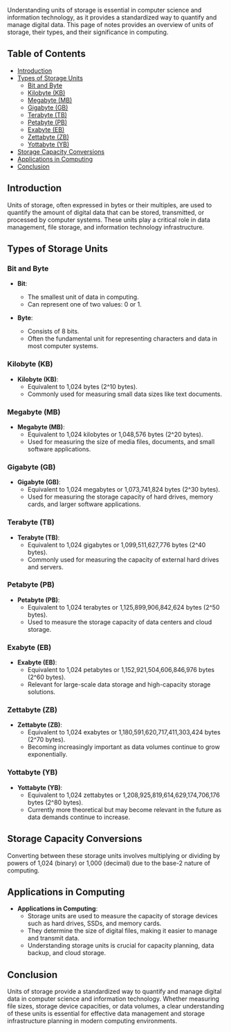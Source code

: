 Understanding units of storage is essential in computer science and information technology, as it provides a standardized way to quantify and manage digital data. This page of notes provides an overview of units of storage, their types, and their significance in computing.

## Table of Contents
- [Introduction](#introduction)
- [Types of Storage Units](#types-of-storage-units)
  - [Bit and Byte](#bit-and-byte)
  - [Kilobyte (KB)](#kilobyte-kb)
  - [Megabyte (MB)](#megabyte-mb)
  - [Gigabyte (GB)](#gigabyte-gb)
  - [Terabyte (TB)](#terabyte-tb)
  - [Petabyte (PB)](#petabyte-pb)
  - [Exabyte (EB)](#exabyte-eb)
  - [Zettabyte (ZB)](#zettabyte-zb)
  - [Yottabyte (YB)](#yottabyte-yb)
- [Storage Capacity Conversions](#storage-capacity-conversions)
- [Applications in Computing](#applications-in-computing)
- [Conclusion](#conclusion)

## Introduction

Units of storage, often expressed in bytes or their multiples, are used to quantify the amount of digital data that can be stored, transmitted, or processed by computer systems. These units play a critical role in data management, file storage, and information technology infrastructure.

## Types of Storage Units

### Bit and Byte

- **Bit**:
  - The smallest unit of data in computing.
  - Can represent one of two values: 0 or 1.
  
- **Byte**:
  - Consists of 8 bits.
  - Often the fundamental unit for representing characters and data in most computer systems.

### Kilobyte (KB)

- **Kilobyte (KB)**:
  - Equivalent to 1,024 bytes (2^10 bytes).
  - Commonly used for measuring small data sizes like text documents.

### Megabyte (MB)

- **Megabyte (MB)**:
  - Equivalent to 1,024 kilobytes or 1,048,576 bytes (2^20 bytes).
  - Used for measuring the size of media files, documents, and small software applications.

### Gigabyte (GB)

- **Gigabyte (GB)**:
  - Equivalent to 1,024 megabytes or 1,073,741,824 bytes (2^30 bytes).
  - Used for measuring the storage capacity of hard drives, memory cards, and larger software applications.

### Terabyte (TB)

- **Terabyte (TB)**:
  - Equivalent to 1,024 gigabytes or 1,099,511,627,776 bytes (2^40 bytes).
  - Commonly used for measuring the capacity of external hard drives and servers.

### Petabyte (PB)

- **Petabyte (PB)**:
  - Equivalent to 1,024 terabytes or 1,125,899,906,842,624 bytes (2^50 bytes).
  - Used to measure the storage capacity of data centers and cloud storage.

### Exabyte (EB)

- **Exabyte (EB)**:
  - Equivalent to 1,024 petabytes or 1,152,921,504,606,846,976 bytes (2^60 bytes).
  - Relevant for large-scale data storage and high-capacity storage solutions.

### Zettabyte (ZB)

- **Zettabyte (ZB)**:
  - Equivalent to 1,024 exabytes or 1,180,591,620,717,411,303,424 bytes (2^70 bytes).
  - Becoming increasingly important as data volumes continue to grow exponentially.

### Yottabyte (YB)

- **Yottabyte (YB)**:
  - Equivalent to 1,024 zettabytes or 1,208,925,819,614,629,174,706,176 bytes (2^80 bytes).
  - Currently more theoretical but may become relevant in the future as data demands continue to increase.

## Storage Capacity Conversions

Converting between these storage units involves multiplying or dividing by powers of 1,024 (binary) or 1,000 (decimal) due to the base-2 nature of computing.

## Applications in Computing

- **Applications in Computing**:
  - Storage units are used to measure the capacity of storage devices such as hard drives, SSDs, and memory cards.
  - They determine the size of digital files, making it easier to manage and transmit data.
  - Understanding storage units is crucial for capacity planning, data backup, and cloud storage.

## Conclusion

Units of storage provide a standardized way to quantify and manage digital data in computer science and information technology. Whether measuring file sizes, storage device capacities, or data volumes, a clear understanding of these units is essential for effective data management and storage infrastructure planning in modern computing environments.